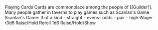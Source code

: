 Playing Cards
	Cards are commonplace among the people of [[Guilder]]. Many people gather in taverns to play games such as Scanlan's Game
		Scanlan's Game: 3 of a kind - straight - evens- odds - pair - high
			Wager
			r3d6
			Raise/Hold
			Reroll 1d6
			Raise/Hold/Show